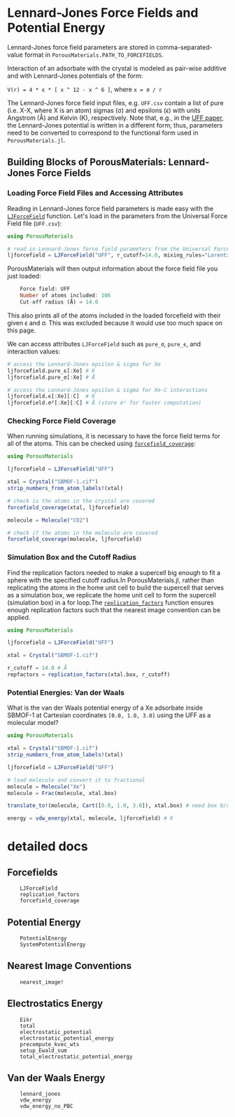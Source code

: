 # Lennard-Jones Force Fields and Potential Energy
Lennard-Jones force field parameters are stored in comma-separated-value format in `PorousMaterials.PATH_TO_FORCEFIELDS`.

Interaction of an adsorbate with the crystal is modeled as pair-wise additive and with Lennard-Jones potentials of the form:

`V(r) = 4 * ϵ * [ x ^ 12 - x ^ 6 ]`, where `x = σ / r`

The Lennard-Jones force field input files, e.g. `UFF.csv` contain a list of pure (i.e. X-X, where X is an atom) sigmas (σ) and epsilons (ϵ) with units Angstrom (Å) and Kelvin (K), respectively. Note that, e.g., in the [UFF paper](https://doi.org/10.1021/ja00051a040), the Lennard-Jones potential is written in a different form; thus, parameters need to be converted to correspond to the functional form used in `PorousMaterials.jl`.

## Building Blocks of PorousMaterials: Lennard-Jones Force Fields

### Loading Force Field Files and Accessing Attributes

Reading in Lennard-Jones force field parameters is made easy with the [`LJForceField`](@ref) function. Let's load in the parameters from the Universal Force Field file (`UFF.csv`):

```julia
using PorousMaterials

# read in Lennard-Jones force field parameters from the Universal Force Field
ljforcefield = LJForceField("UFF", r_cutoff=14.0, mixing_rules="Lorentz-Berthelot")
```

PorousMaterials will then output information about the force field file you just loaded:

```julia
    Force field: UFF
    Number of atoms included: 106
    Cut-off radius (Å) = 14.0
```

This also prints all of the atoms included in the loaded forcefield with their given ϵ and σ. This was excluded because it would use too much space on this page. 

We can access attributes `LJForceField` such as `pure_σ`, `pure_ϵ`, and interaction values:

```julia
# access the Lennard-Jones epsilon & sigma for Xe 
ljforcefield.pure_ϵ[:Xe] # K
ljforcefield.pure_σ[:Xe] # Å

# access the Lennard-Jones epsilon & sigma for Xe-C interactions
ljforcefield.ϵ[:Xe][:C]  # K
ljforcefield.σ²[:Xe][:C] # Å (store σ² for faster computation)
```

### Checking Force Field Coverage

When running simulations, it is necessary to have the force field terms for all of the atoms. This can be checked using [`forcefield_coverage`](@ref):
```julia
using PorousMaterials

ljforcefield = LJForceField("UFF")

xtal = Crystal("SBMOF-1.cif")
strip_numbers_from_atom_labels!(xtal)

# check is the atoms in the crystal are covered
forcefield_coverage(xtal, ljforcefield)

molecule = Molecule("CO2")

# check if the atoms in the molecule are covered
forcefield_coverage(molecule, ljforcefield)
```
### Simulation Box and the Cutoff Radius
Find the replication factors needed to make a supercell big enough to fit a sphere with the specified cutoff radius.In PorousMaterials.jl, rather than replicating the atoms in the home unit cell to build the supercell that serves as a simulation box, we replicate the home unit cell to form the supercell (simulation box) in a for loop.The [`replication_factors`](@ref) function ensures enough replication factors such that the nearest image convention can be applied.

```julia
using PorousMaterials

ljforcefield = LJForceField("UFF")

xtal = Crystal("SBMOF-1.cif")

r_cutoff = 14.0 # Å
repfactors = replication_factors(xtal.box, r_cutoff) 
```

### Potential Energies: Van der Waals

What is the van der Waals potential energy of a Xe adsorbate inside SBMOF-1 at Cartesian coordinates `[0.0, 1.0, 3.0]` using the UFF as a molecular model?

```julia
using PorousMaterials

xtal = Crystal("SBMOF-1.cif")
strip_numbers_from_atom_labels!(xtal)

ljforcefield = LJForceField("UFF")

# load molecule and convert it to fractional
molecule = Molecule("Xe")
molecule = Frac(molecule, xtal.box) 

translate_to!(molecule, Cart([0.0, 1.0, 3.0]), xtal.box) # need box b/c we're in Cartesian

energy = vdw_energy(xtal, molecule, ljforcefield) # K
```

# detailed docs

## Forcefields
```@docs
    LJForceField
    replication_factors
    forcefield_coverage
```

## Potential Energy
```@docs
    PotentialEnergy
    SystemPotentialEnergy
```

## Nearest Image Conventions
```@docs
    nearest_image!
```

## Electrostatics Energy
```@docs
    Eikr
    total
    electrostatic_potential
    electrostatic_potential_energy
    precompute_kvec_wts
    setup_Ewald_sum
    total_electrostatic_potential_energy
```

## Van der Waals Energy
```@docs
    lennard_jones
    vdw_energy
    vdw_energy_no_PBC
```
